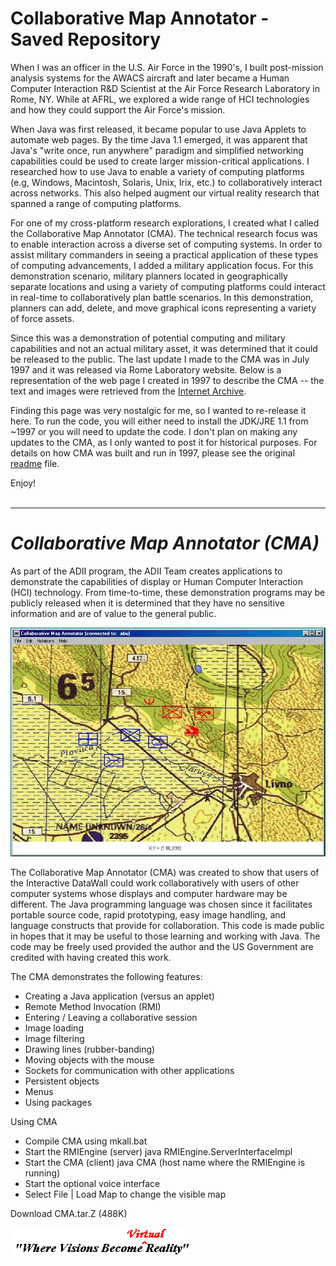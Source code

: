 # Collaborative Map Annotator - Saved Repository

When I was an officer in the U.S. Air Force in the 1990's, I built post-mission analysis systems for the AWACS aircraft and later became a Human Computer Interaction R&D Scientist at the Air Force Research Laboratory in Rome, NY.  While at AFRL, we explored a wide range of HCI technologies and how they could support the Air Force's mission.  

When Java was first released, it became popular to use Java Applets to automate web pages.  By the time Java 1.1 emerged, it was apparent that Java's "write once, run anywhere" paradigm and simplified networking capabilities could be used to create larger mission-critical applications.  I researched how to use Java to enable a variety of computing platforms (e.g, Windows, Macintosh, Solaris, Unix, Irix, etc.) to collaboratively interact across networks.  This also helped augment our virtual reality research that spanned a range of computing platforms.

For one of my cross-platform research explorations, I created what I called the Collaborative Map Annotator (CMA).  The technical research focus was to enable interaction across a diverse set of computing systems.  In order to assist military commanders in seeing a practical application of these types of computing advancements, I added a military application focus.  For this demonstration scenario, military planners located in geographically separate locations and using a variety of computing platforms could interact in real-time to collaboratively plan battle scenarios.  In this demonstration, planners can add, delete, and move graphical icons representing a variety of force assets.  

Since this was a demonstration of potential computing and military capabilities and not an actual military asset, it was determined that it could be released to the public.  The last update I made to the CMA was in July 1997 and it was released via Rome Laboratory website.  Below is a representation of the web page I created in 1997 to describe the CMA -- the text and images were retrieved from the [Internet Archive](https://web.archive.org/web/19990208233237/http://www.if.afrl.af.mil/programs/ADII/adii_cma.html). 

Finding this page was very nostalgic for me, so I wanted to re-release it here.  To run the code, you will either need to install the JDK/JRE 1.1 from ~1997 or you will need to update the code.  I don't plan on making any updates to the CMA, as I only wanted to post it for historical purposes.  For details on how CMA was built and run in 1997, please see the original [readme](readme) file.

Enjoy!
<BR>
<BR>
<HR>

# *Collaborative Map Annotator (CMA)*

As part of the ADII program, the ADII Team creates applications to demonstrate the capabilities of display or Human Computer Interaction (HCI) technology. From time-to-time, these demonstration programs may be publicly released when it is determined that they have no sensitive information and are of value to the general public.

![Map Graphic](Original_Webpage_Images/cma.jpg)


The Collaborative Map Annotator (CMA) was created to show that users of the Interactive DataWall could work collaboratively with users of other computer systems whose displays and computer hardware may be different. The Java programming language was chosen since it facilitates portable source code, rapid prototyping, easy image handling, and language constructs that provide for collaboration. This code is made public in hopes that it may be useful to those learning and working with Java. The code may be freely used provided the author and the US Government are credited with having created this work.



The CMA demonstrates the following features:

* Creating a Java application (versus an applet)
* Remote Method Invocation (RMI)
* Entering / Leaving a collaborative session
* Image loading
* Image filtering
* Drawing lines (rubber-banding)
* Moving objects with the mouse
* Sockets for communication with other applications
* Persistent objects
* Menus
* Using packages


Using CMA

* Compile CMA using mkall.bat
* Start the RMIEngine (server) java RMIEngine.ServerInterfaceImpl
* Start the CMA (client) java CMA (host name where the RMIEngine is running)
* Start the optional voice interface
* Select File | Load Map to change the visible map


Download CMA.tar.Z (488K)


![Where Visions Become Virtual Reality](Original_Webpage_Images/slogan.gif)
